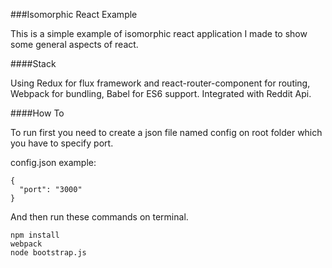 ###Isomorphic React Example

This is a simple example of isomorphic react application I made to show some general aspects of react.

####Stack

Using Redux for flux framework and react-router-component for routing, Webpack for bundling, Babel for ES6 support. Integrated with Reddit Api.

####How To  

To run first you need to create a json file named config on root folder which you have to specify port.  

config.json example:  

```
{
  "port": "3000"
}
```

And then run these commands on terminal.
```
npm install  
webpack  
node bootstrap.js  
```
